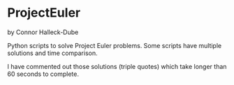 # ProjectEuler
by Connor Halleck-Dube

Python scripts to solve Project Euler problems.
Some scripts have multiple solutions and time comparison.

I have commented out those solutions (triple quotes) which take longer than 60 seconds to complete.
